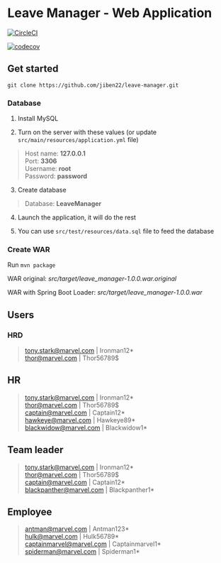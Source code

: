 # Leave Manager - Web Application

[![CircleCI](https://circleci.com/gh/jiben22/leave-manager/tree/master.svg?style=svg)](https://circleci.com/gh/jiben22/leave-manager/tree/master)

[![codecov](https://codecov.io/gh/jiben22/leave-manager/branch/master/graph/badge.svg)](https://codecov.io/gh/jiben22/leave-manager/branch/master)

## Get started

`git clone https://github.com/jiben22/leave-manager.git`

### Database

1. Install MySQL

2. Turn on the server with these values (or update `src/main/resources/application.yml` file)
> Host name: **127.0.0.1** \
> Port: **3306** \
> Username: **root** \
> Password: **password**

3. Create database
> Database: **LeaveManager**

4. Launch the application, it will do the rest

5. You can use `src/test/resources/data.sql` file to feed the database

### Create WAR

Run `mvn package`

WAR original: *src/target/leave_manager-1.0.0.war.original*

WAR with Spring Boot Loader: *src/target/leave_manager-1.0.0.war*

## Users

### HRD

> tony.stark@marvel.com | Ironman12* \
> thor@marvel.com | Thor56789$

## HR

> tony.stark@marvel.com | Ironman12* \
> thor@marvel.com | Thor56789$ \
> captain@marvel.com | Captain12* \
> hawkeye@marvel.com | Hawkeye89* \
> blackwidow@marvel.com | Blackwidow1*

## Team leader

> tony.stark@marvel.com | Ironman12* \
> thor@marvel.com | Thor56789$ \
> captain@marvel.com | Captain12* \
> blackpanther@marvel.com | Blackpanther1*

## Employee

> antman@marvel.com | Antman123* \
> hulk@marvel.com | Hulk56789* \
> captainmarvel@marvel.com | Captainmarvel1* \
> spiderman@marvel.com | Spiderman1*